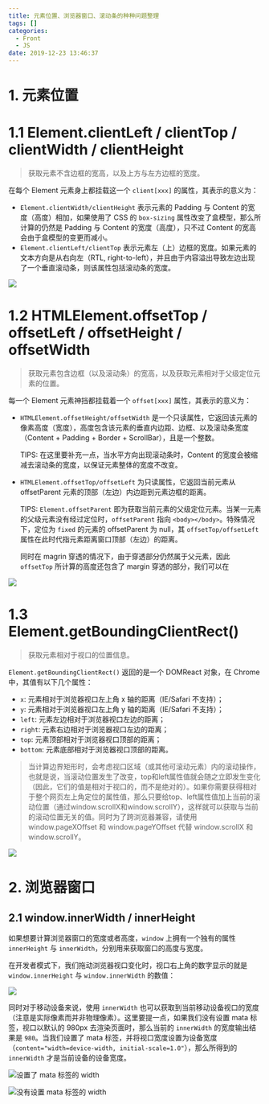 ```yaml
---
title: 元素位置、浏览器窗口、滚动条的种种问题整理
tags: []
categories:
  - Front
  - JS
date: 2019-12-23 13:46:37
---
```


# 1. 元素位置

# 1.1 Element.clientLeft / clientTop / clientWidth / clientHeight

> 获取元素不含边框的宽高，以及上方与左方边框的宽度。

在每个 Element 元素身上都挂载这一个 `client[xxx]` 的属性，其表示的意义为：

- `Element.clientWidth/clientHeight` 表示元素的 Padding 与 Content 的宽度（高度）相加，如果使用了 CSS 的 `box-sizing` 属性改变了盒模型，那么所计算的仍然是 Padding 与 Content 的宽度（高度），只不过 Content 的宽高会由于盒模型的变更而减小。
- `Element.clientLeft/clientTop` 表示元素左（上）边框的宽度。如果元素的文本方向是从右向左（RTL, right-to-left），并且由于内容溢出导致左边出现了一个垂直滚动条，则该属性包括滚动条的宽度。

![](http://img.cdn.esunr.xyz/markdown/20191223143118.png)

# 1.2 HTMLElement.offsetTop / offsetLeft / offsetHeight / offsetWidth

> 获取元素包含边框（以及滚动条）的宽高，以及获取元素相对于父级定位元素的位置。

每一个 Element 元素神挡都挂载着一个 `offset[xxx]` 属性，其表示的意义为：

- `HTMLElement.offsetHeight/offsetWidth` 是一个只读属性，它返回该元素的像素高度（宽度），高度包含该元素的垂直内边距、边框、以及滚动条宽度（Content + Padding + Border + ScrollBar），且是一个整数。
  
  TIPS: 在这里要补充一点，当水平方向出现滚动条时，Content 的宽度会被缩减去滚动条的宽度，以保证元素整体的宽度不改变。

- `HTMLElement.offsetTop/offsetLeft` 为只读属性，它返回当前元素从 offsetParent 元素的顶部（左边）内边距到元素边框的距离。
  
  TIPS: `Element.offsetParent` 即为获取当前元素的父级定位元素。当某一元素的父级元素没有经过定位时，`offsetParent` 指向 `<body></body>`。特殊情况下，定位为 `fixed` 的元素的 offsetParent 为 null，其 `offsetTop/offsetLeft` 属性在此时代指元素距离窗口顶部（左边）的距离。

  同时在 magrin 穿透的情况下，由于穿透部分仍然属于父元素，因此 `offsetTop` 所计算的高度还包含了 margin 穿透的部分，我们可以在

![](http://img.cdn.esunr.xyz/markdown/20191223153021.png)

# 1.3 Element.getBoundingClientRect()

> 获取元素相对于视口的位置信息。

`Element.getBoundingClientRect()` 返回的是一个 DOMReact 对象，在 Chrome 中，其值有以下几个属性：

- `x`: 元素相对于浏览器视口左上角 x 轴的距离（IE/Safari 不支持）；
- `y`: 元素相对于浏览器视口左上角 y 轴的距离（IE/Safari 不支持）；
- `left`: 元素左边相对于浏览器视口左边的距离；
- `right`: 元素右边相对于浏览器视口左边的距离；
- `top`: 元素顶部相对于浏览器视口顶部的距离；
- `bottom`: 元素底部相对于浏览器视口顶部的距离。

> 当计算边界矩形时，会考虑视口区域（或其他可滚动元素）内的滚动操作，也就是说，当滚动位置发生了改变，top和left属性值就会随之立即发生变化（因此，它们的值是相对于视口的，而不是绝对的）。如果你需要获得相对于整个网页左上角定位的属性值，那么只要给top、left属性值加上当前的滚动位置（通过window.scrollX和window.scrollY），这样就可以获取与当前的滚动位置无关的值。同时为了跨浏览器兼容，请使用 window.pageXOffset 和 window.pageYOffset 代替 window.scrollX 和 window.scrollY。

![](http://img.cdn.esunr.xyz/markdown/20191223155736.png)

# 2. 浏览器窗口

## 2.1 window.innerWidth / innerHeight

如果想要计算浏览器窗口的宽度或者高度，`window` 上拥有一个独有的属性 `innerHeight` 与 `innerWidth`，分别用来获取窗口的高度与宽度。

在开发者模式下，我们拖动浏览器视口变化时，视口右上角的数字显示的就是 `window.innerHeight` 与 `window.innerWidth` 的数值：

![](http://img.cdn.esunr.xyz/markdown/20191223160442.png)

同时对于移动设备来说，使用 `innerWidth` 也可以获取到当前移动设备视口的宽度（注意是实际像素而并非物理像素）。这里要提一点，如果我们没有设置 mata 标签，视口以默认的 980px 去渲染页面时，那么当前的 `innerWidth` 的宽度输出结果是 `980`。当我们设置了 mata 标签，并将视口宽度设置为设备宽度（`content="width=device-width, initial-scale=1.0"`），那么所得到的 `innerWidth` 才是当前设备的设备宽度。

![设置了 mata 标签的 width](http://img.cdn.esunr.xyz/markdown/20191223162249.png)

![没有设置 mata 标签的 width](http://img.cdn.esunr.xyz/markdown/20191223162337.png)

